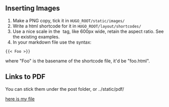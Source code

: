 ## Inserting Images

1. Make a PNG copy, tick it in `HUGO_ROOT/static/images/`
2. Write a html shortcode for it in `HUGO_ROOT/layout/shortcodes/`
3. Use a nice scale in the <img> tag, like 600px wide, retain the aspect ratio. See the existing examples.
4. In your markdown file use the syntax:
```
{{< Foo >}}
```
where "Foo" is the basename of the shortcode file, it'd be "foo.html".


## Links to PDF

You can stick them under the post folder, or ../static/pdf/

[here is my file](/pdf/file.pdf)
